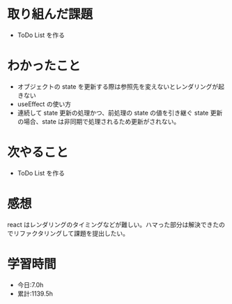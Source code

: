 # 取り組んだ課題

- ToDo List を作る

# わかったこと

- オブジェクトの state を更新する際は参照先を変えないとレンダリングが起きない
- useEffect の使い方
- 連続して state 更新の処理かつ、前処理の state の値を引き継ぐ state 更新の場合、state は非同期で処理されるため更新がされない。

# 次やること

- ToDo List を作る

# 感想

react はレンダリングのタイミングなどが難しい。ハマった部分は解決できたのでリファクタリングして課題を提出したい。

# 学習時間

- 今日:7.0h
- 累計:1139.5h
